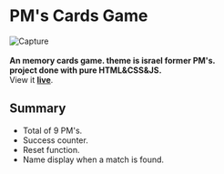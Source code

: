 # PM's Cards Game  
![Capture](https://i.ibb.co/rkHT4N3/memory-pms-game.png)
<br/><br/>
<b>An memory cards game. theme is israel former PM's.
<br/>
project done with pure HTML&CSS&JS.</b>  
View it <b><a href="https://shaicoyg.github.io/PMs-Cards-Game/
">live</a></b>.

<h2>Summary</h2>  




- Total of 9 PM's.
- Success counter.
- Reset function.
- Name display when a match is found.

